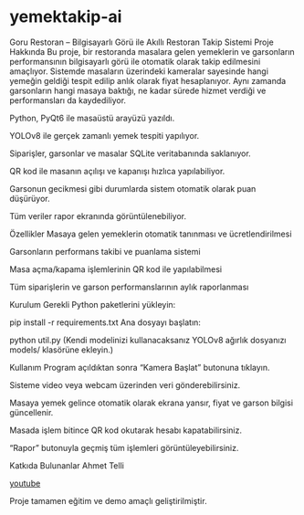 # yemektakip-ai

Goru Restoran – Bilgisayarlı Görü ile Akıllı Restoran Takip Sistemi
Proje Hakkında
Bu proje, bir restoranda masalara gelen yemeklerin ve garsonların performansının bilgisayarlı görü ile otomatik olarak takip edilmesini amaçlıyor.
Sistemde masaların üzerindeki kameralar sayesinde hangi yemeğin geldiği tespit edilip anlık olarak fiyat hesaplanıyor. Aynı zamanda garsonların hangi masaya baktığı, ne kadar sürede hizmet verdiği ve performansları da kaydediliyor.

Python, PyQt6 ile masaüstü arayüzü yazıldı.

YOLOv8 ile gerçek zamanlı yemek tespiti yapılıyor.

Siparişler, garsonlar ve masalar SQLite veritabanında saklanıyor.

QR kod ile masanın açılışı ve kapanışı hızlıca yapılabiliyor.

Garsonun gecikmesi gibi durumlarda sistem otomatik olarak puan düşürüyor.

Tüm veriler rapor ekranında görüntülenebiliyor.

Özellikler
Masaya gelen yemeklerin otomatik tanınması ve ücretlendirilmesi

Garsonların performans takibi ve puanlama sistemi

Masa açma/kapama işlemlerinin QR kod ile yapılabilmesi

Tüm siparişlerin ve garson performanslarının aylık raporlanması

Kurulum
Gerekli Python paketlerini yükleyin:

pip install -r requirements.txt
Ana dosyayı başlatın:

python util.py
(Kendi modelinizi kullanacaksanız YOLOv8 ağırlık dosyanızı models/ klasörüne ekleyin.)

Kullanım
Program açıldıktan sonra “Kamera Başlat” butonuna tıklayın.

Sisteme video veya webcam üzerinden veri gönderebilirsiniz.

Masaya yemek gelince otomatik olarak ekrana yansır, fiyat ve garson bilgisi güncellenir.

Masada işlem bitince QR kod okutarak hesabı kapatabilirsiniz.

“Rapor” butonuyla geçmiş tüm işlemleri görüntüleyebilirsiniz.

Katkıda Bulunanlar
Ahmet Telli

[youtube](https://youtu.be/GewHmj34BSk)

Proje tamamen eğitim ve demo amaçlı geliştirilmiştir.
